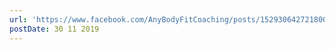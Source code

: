 ```yaml
---
url: 'https://www.facebook.com/AnyBodyFitCoaching/posts/152930642721800'
postDate: 30 11 2019
---
```


